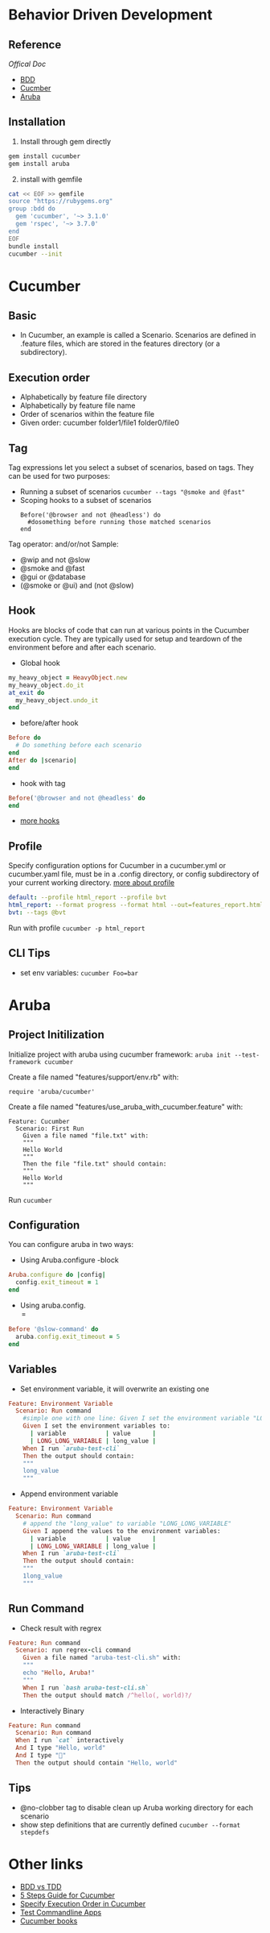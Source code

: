 # Behavior Driven Development

## Reference
*Offical Doc*
* [BDD][bdd-definition]
* [Cucmber][Cucumber]
* [Aruba][Aruba]

## Installation

1. Install through gem directly
```bash
gem install cucumber
gem install aruba
```
2. install with gemfile
```bash
cat << EOF >> gemfile
source "https://rubygems.org"
group :bdd do
  gem 'cucumber', '~> 3.1.0'
  gem 'rspec', '~> 3.7.0'
end
EOF
bundle install
cucumber --init
```

# Cucumber

## Basic

* In Cucumber, an example is called a Scenario. Scenarios are defined in .feature files, which are stored in the features directory (or a subdirectory).

## Execution order

* Alphabetically by feature file directory
* Alphabetically by feature file name
* Order of scenarios within the feature file
* Given order: cucumber folder1/file1 folder0/file0

## Tag
Tag expressions let you select a subset of scenarios, based on tags. They can be used for two purposes:
* Running a subset of scenarios
  `cucumber --tags "@smoke and @fast"`
* Scoping hooks to a subset of scenarios
  ```
  Before('@browser and not @headless') do
    #dosomething before running those matched scenarios
  end
  ```
Tag operator: and/or/not
Sample:
 * @wip and not @slow
 * @smoke and @fast
 * @gui or @database
 * (@smoke or @ui) and (not @slow)

## Hook
Hooks are blocks of code that can run at various points in the Cucumber execution cycle. They are typically used for setup and teardown of the environment before and after each scenario.
* Global hook
```ruby
my_heavy_object = HeavyObject.new
my_heavy_object.do_it
at_exit do
  my_heavy_object.undo_it
end
```
* before/after hook
```ruby
Before do
  # Do something before each scenario
end
After do |scenario|
end
```
* hook with tag
```ruby
Before('@browser and not @headless' do
end
```
* [more hooks][MoreHooks]

## Profile
Specify configuration options for Cucumber in a cucumber.yml or cucumber.yaml file, must be in a .config directory, or config subdirectory of your current working directory. [more about profile][MoreAboutProfile]
```yaml
default: --profile html_report --profile bvt
html_report: --format progress --format html --out=features_report.html
bvt: --tags @bvt
```
Run with profile `cucumber -p html_report`

## CLI Tips

* set env variables: `cucumber Foo=bar`

# Aruba

## Project Initilization

Initialize project with aruba using cucumber framework: `aruba init --test-framework cucumber`

Create a file named "features/support/env.rb" with:
```
require 'aruba/cucumber'
```
Create a file named "features/use_aruba_with_cucumber.feature" with:

```
Feature: Cucumber
  Scenario: First Run
    Given a file named "file.txt" with:
    """
    Hello World
    """
    Then the file "file.txt" should contain:
    """
    Hello World
    """
```
Run `cucumber`

## Configuration
You can configure aruba in two ways:
  * Using Aruba.configure -block
  ```ruby
  Aruba.configure do |config|
    config.exit_timeout = 1
  end
  ```
  * Using aruba.config.<option> = <value>
  ```ruby
  Before '@slow-command' do
    aruba.config.exit_timeout = 5
  end
  ```

## Variables
* Set environment variable, it will overwrite an existing one
```ruby
Feature: Environment Variable
  Scenario: Run command
    #simple one with one line: Given I set the environment variable "LONG_LONG_VARIABLE" to "long_value"
    Given I set the environment variables to:
      | variable           | value      |
      | LONG_LONG_VARIABLE | long_value |
    When I run `aruba-test-cli`
    Then the output should contain:
    """
    long_value
    """
```

* Append environment variable
```ruby
Feature: Environment Variable
  Scenario: Run command
    # append the "long_value" to variable "LONG_LONG_VARIABLE"
    Given I append the values to the environment variables:
      | variable           | value      |
      | LONG_LONG_VARIABLE | long_value |
    When I run `aruba-test-cli`
    Then the output should contain:
    """
    1long_value
    """
```

## Run Command

* Check result with regrex
```ruby
Feature: Run command
  Scenario: run regrex-cli command
    Given a file named "aruba-test-cli.sh" with:
    """
    echo "Hello, Aruba!"
    """
    When I run `bash aruba-test-cli.sh`
    Then the output should match /^hello(, world)?/
```
* Interactively Binary
```ruby
Feature: Run command
  Scenario: Run command
  When I run `cat` interactively
  And I type "Hello, world"
  And I type ""
  Then the output should contain "Hello, world"
```
## Tips

* @no-clobber tag to disable clean up Aruba working directory for each scenario
* show step definitions that are currently defined `cucumber --format stepdefs`

# Other links

* [BDD vs TDD][bdd-cn]
* [5 Steps Guide for Cucumber][5-step-guide]
* [Specify Execution Order in Cucumber][execution-order]
* [Test Commandline Apps][test-cli]
* [Cucumber books][cucumber-books]

[Aruba]: https://app.cucumber.pro/projects/aruba/documents/branch/master
[Cucumber]: https://docs.cucumber.io/cucumber/tag-expressions/
[bdd-definition]: https://www.agilealliance.org/glossary/bdd
[bdd-cn]: https://medium.com/@yurenju/%E8%87%AA%E5%8B%95%E8%BB%9F%E9%AB%94%E6%B8%AC%E8%A9%A6-tdd-%E8%88%87-bdd-464519672ac5
[5-step-guide]: https://www.agiletrailblazers.com/blog/the-5-step-guide-for-selenium-cucumber-and-gherkin
[execution-order]: https://jkotests.wordpress.com/2013/08/22/specify-execution-order-of-cucumber-features/
[test-cli]: https://www.aktuellum.com/mobile/ruby/ex4/
[cucumber-books]: http://toolsqa.com/cucumber/cucumber-hooks/
[MoreHooks]: https://docs.cucumber.io/cucumber/api/#tagged-hooks
[MoreAboutProfile]: https://docs.cucumber.io/cucumber/configuration/#default-profile
